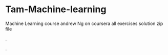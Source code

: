 # Tam-Machine-learning
Machine Learning course
andrew Ng on coursera
all exercises solution
zip file


.


.
